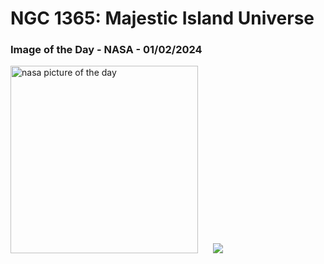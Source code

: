 # NGC 1365: Majestic Island Universe
### Image of the Day - NASA - 01/02/2024
<img src="https://apod.nasa.gov/apod/image/2402/NGC1365_v4_1024.jpg" alt="nasa picture of the day" width="300"/>&nbsp; &nbsp; &nbsp; <img src="https://github-readme-streak-stats.herokuapp.com/?user=tempo-riz&theme=dracula" >



  

